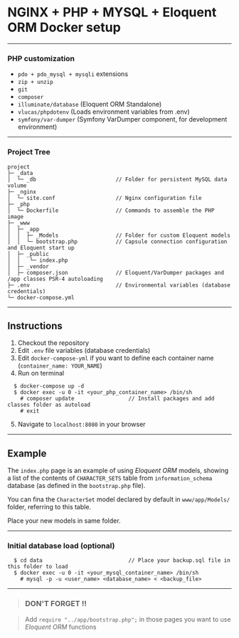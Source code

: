 
# NGINX + PHP + MYSQL + Eloquent ORM Docker setup

- - - 

### PHP customization

  * `pdo + pdo_mysql + mysqli` extensions
  * `zip + unzip`
  * `git`
  * `composer`
  * `illuminate/database` (Eloquent ORM Standalone)
  * `vlucas/phpdotenv` (Loads environment variables from .env)
  * `symfony/var-dumper` (Symfony VarDumper component, for development environment)

- - - 

### Project Tree

    project
    ├─ _data
    │  └─ _db                         // Folder for persistent MySQL data volume
    ├─ _nginx
    │  └─ site.conf                   // Nginx configuration file
    ├─ _php
    │  └─ Dockerfile                  // Commands to assemble the PHP image
    ├─ _www
    │  ├─ _app
    │  │  ├─ _Models                  // Folder for custom Eloquent models
    │  │  └─ bootstrap.php            // Capsule connection configuration and Eloquent start up
    │  ├─ _public
    │  │   └─ index.php
    │  ├─ _vendor
    │  ├─ composer.json               // Eloquent/VarDumper packages and /app classes PSR-4 autoloading
    ├─ .env                           // Environmental variables (database credentials)
    └─ docker-compose.yml

- - - 

## Instructions

1. Checkout the repository
2. Edit `.env` file variables (database credentials)
3. Edit `docker-compose-yml` if you want to define each container name (`container_name: YOUR_NAME`)
4. Run on terminal
~~~
  $ docker-compose up -d
  $ docker exec -u 0 -it <your_php_container_name> /bin/sh
    # composer update                 // Install packages and add classes folder as autoload
    # exit
~~~
5. Navigate to `localhost:8080` in your browser

- - - 

## Example

The `index.php` page is an example of using *Eloquent ORM* models, showing a list of the contents of `CHARACTER_SETS` table from `information_schema` database (as defined in the `bootstrap.php` file).

You can fina the `CharacterSet` model declared by default in `www/app/Models/` folder, referring to this table.

Place your new models in same folder.

- - -

### Initial database load (optional)

~~~
  $ cd data                           // Place your backup.sql file in this folder to load
  $ docker exec -u 0 -it <your_mysql_container_name> /bin/sh
    # mysql -p -u <user_name> <database_name> < <backup_file>
~~~

- - -

> ### DON'T FORGET !!

> Add `require "../app/bootstrap.php";` in those pages you want to use *Eloquent ORM* functions

